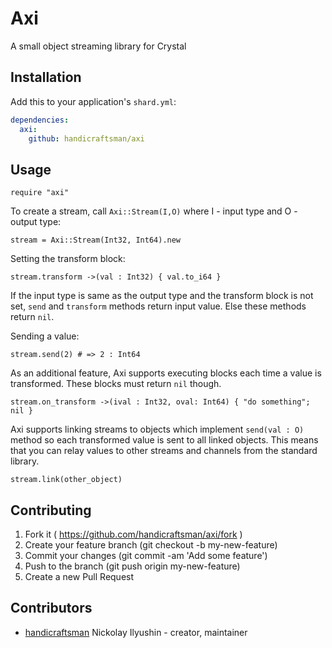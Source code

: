 # Axi
A small object streaming library for Crystal

## Installation

Add this to your application's `shard.yml`:

```yaml
dependencies:
  axi:
    github: handicraftsman/axi
```

## Usage

```crystal
require "axi"
```

To create a stream, call `Axi::Stream(I,O)` where I - input type and O - output type:

```crystal
stream = Axi::Stream(Int32, Int64).new
```

Setting the transform block:

```crystal
stream.transform ->(val : Int32) { val.to_i64 }
```

If the input type is same as the output type and the transform block is not set,
`send` and `transform` methods return input value.
Else these methods return `nil`.

Sending a value:

```crystal
stream.send(2) # => 2 : Int64
```

As an additional feature, Axi supports executing blocks each time a value is transformed.
These blocks must return `nil` though.

```crystal
stream.on_transform ->(ival : Int32, oval: Int64) { "do something"; nil }
```

Axi supports linking streams to objects which implement `send(val : O)` method so
each transformed value is sent to all linked objects. This means that you can relay
values to other streams and channels from the standard library.

```crystal
stream.link(other_object)
```

## Contributing

1. Fork it ( https://github.com/handicraftsman/axi/fork )
2. Create your feature branch (git checkout -b my-new-feature)
3. Commit your changes (git commit -am 'Add some feature')
4. Push to the branch (git push origin my-new-feature)
5. Create a new Pull Request

## Contributors

- [handicraftsman](https://github.com/handicraftsman) Nickolay Ilyushin - creator, maintainer
